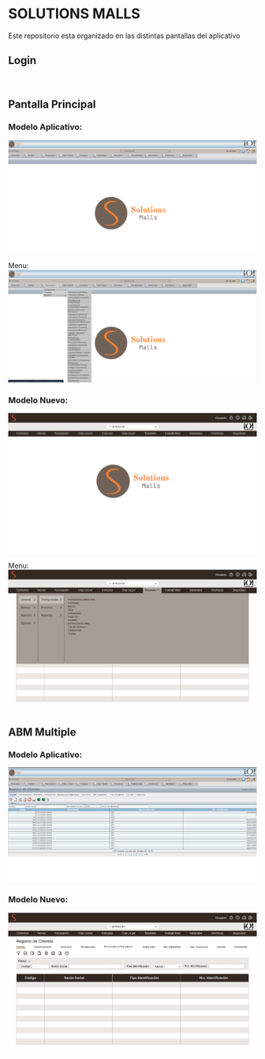 # SOLUTIONS MALLS

Este repositorio esta organizado en las distintas pantallas del aplicativo

## Login
![]()


## Pantalla Principal
### Modelo Aplicativo:
![Pantalla principal vieja](./assets/pantallaPrincipal-vieja.png)

Menu:
![Menu Pantalla Principal vieja](./assets/pantallaPrincipalMenu-vijea.png)

### Modelo Nuevo:
![Pantalla Principal nueva](./assets/pantallaPrincipal-nueva.png)

Menu:
![Menu Pantalla Principal nueva](./assets/pantallaPrincipalMenu-nueva.png)

## ABM Multiple
### Modelo Aplicativo: 
![ABM Multiple vieja](./assets/ABMMultiple-vijea.png)

### Modelo Nuevo:
![ABM Multiple nueva](./assets/AMBMultiple-nueva.png)
